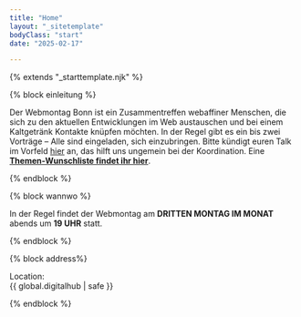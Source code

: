 ```yaml
---
title: "Home"
layout: "_sitetemplate"
bodyClass: "start"
date: "2025-02-17"

---
```


{% extends "_starttemplate.njk" %}


{% block einleitung %} 

Der Webmontag Bonn ist ein Zusammentreffen webaffiner Menschen, die sich zu den aktuellen Entwicklungen im Web austauschen und bei einem Kaltgetränk Kontakte kn&uuml;pfen m&ouml;chten. In der Regel gibt es ein bis zwei Vortr&auml;ge &ndash; Alle sind eingeladen, sich einzubringen. Bitte k&uuml;ndigt euren Talk im Vorfeld [hier](mailto:welcome@wmbn.de) an, das hilft uns ungemein bei der Koordination. Eine **[Themen-Wunschliste findet ihr hier](/vortrags-wunschliste/)**.  

{% endblock %}


{% block wannwo %} 

In der Regel findet der Webmontag am **DRITTEN MONTAG IM MONAT** abends um **19 UHR** statt.

{% endblock %}


{% block address%}

Location:  
{{ global.digitalhub | safe }}

{% endblock %}
